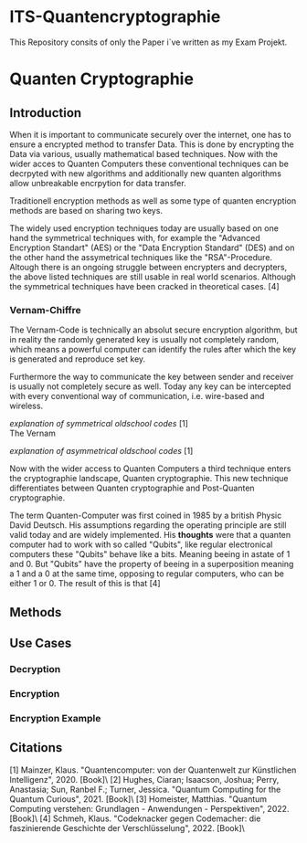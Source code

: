 # ITS-Quantencryptographie

This Repository consits of only the Paper i´ve written as my Exam Projekt.

# Quanten Cryptographie
## Introduction
When it is important to communicate securely over the internet, one has to ensure a encrypted method to transfer Data. This is done by encrypting the Data via various, usually mathematical based techniques. Now with the wider acces to Quanten Computers these conventional techniques can be decrpyted with new algorithms and additionally new quanten algorithms allow unbreakable encrpytion for data transfer.

Traditionell encryption methods as well as some type of quanten encryption methods are based on sharing two keys.

The widely used encryption techniques today are usually based on one hand the symmetrical techniques with, for example the "Advanced Encryption Standart" (AES) or the "Data Encryption Standard" (DES) and on the other hand the assymetrical techniques like the "RSA"-Procedure. Altough there is an ongoing struggle between encrypters and decrypters, the above listed techniques are still usable in real world scenarios. Although the symmetrical techniques have been cracked in theoretical cases. [4]

### Vernam-Chiffre 
The Vernam-Code is technically an absolut secure encryption algorithm, but in reality the randomly generated key is usually not completely random, which means a powerful computer can identify the rules after which the key is generated and reproduce set key. 

Furthermore the way to communicate the key between sender and receiver is usually not completely secure as well. Today any key can be intercepted with every conventional way of communication, i.e. wire-based and wireless.

*explanation of symmetrical oldschool codes* [1]\
The Vernam


*explanation of asymmetrical oldschool codes* [1]


Now with the wider access to Quanten Computers a third technique enters the cryptographie landscape, Quanten cryptographie. This new technique differentiates between Quanten cryptographie and Post-Quanten cryptographie.

The term Quanten-Computer was first coined in 1985 by a british Physic David Deutsch. His assumptions regarding the operating principle are still valid today and are widely implemented. His **thoughts** were that a quanten computer had to work with so called "Qubits", like regular electronical computers these "Qubits" behave like a bits. Meaning beeing in astate of 1 and 0. But "Qubits" have the property of beeing in a superposition meaning a 1 and a 0 at the same time, opposing to regular computers, who can be either 1 or 0. The result of this is that  [4]

## Methods


## Use Cases
### Decryption


### Encryption


### Encryption Example


## Citations
[1] Mainzer, Klaus. "Quantencomputer: von der Quantenwelt zur Künstlichen Intelligenz", 2020. [Book]\\
[2] Hughes, Ciaran; Isaacson, Joshua; Perry, Anastasia; Sun, Ranbel F.; Turner, Jessica. "Quantum Computing for the Quantum Curious", 2021. [Book]\\
[3] Homeister, Matthias. "Quantum Computing verstehen: Grundlagen - Anwendungen - Perspektiven", 2022. [Book]\\
[4] Schmeh, Klaus. "Codeknacker gegen Codemacher: die faszinierende Geschichte der Verschlüsselung", 2022. [Book]\\

